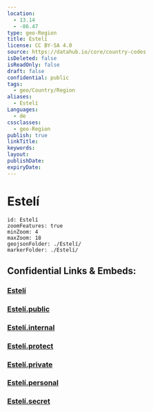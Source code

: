 ```yaml
---
location:
  - 13.14
  - -86.47
type: geo-Region
title: Estelí
license: CC BY-SA 4.0
source: https://datahub.io/core/country-codes
isDeleted: false
isReadOnly: false
draft: false
confidential: public
tags:
  - geo/Country/Region
aliases:
  - Estelí
Languages:
  - de
cssclasses:
  - geo-Region
publish: true
linkTitle:
keywords:
layout:
publishDate:
expiryDate:
---
```


# Estelí

```leaflet
id: Estelí
zoomFeatures: true 
minZoom: 4 
maxZoom: 18
geojsonFolder: ./Estelí/
markerFolder: ./Estelí/
```


## Confidential Links & Embeds: 

### [Estelí](/_Standards/Earth/Continent/America~Central/Nicaragua/departments~Nicaragua/Estelí.md) 

### [Estelí.public](/_public/Earth/Continent/America~Central/Nicaragua/departments~Nicaragua/Estelí.public.md) 

### [Estelí.internal](/_internal/Earth/Continent/America~Central/Nicaragua/departments~Nicaragua/Estelí.internal.md) 

### [Estelí.protect](/_protect/Earth/Continent/America~Central/Nicaragua/departments~Nicaragua/Estelí.protect.md) 

### [Estelí.private](/_private/Earth/Continent/America~Central/Nicaragua/departments~Nicaragua/Estelí.private.md) 

### [Estelí.personal](/_personal/Earth/Continent/America~Central/Nicaragua/departments~Nicaragua/Estelí.personal.md) 

### [Estelí.secret](/_secret/Earth/Continent/America~Central/Nicaragua/departments~Nicaragua/Estelí.secret.md)


